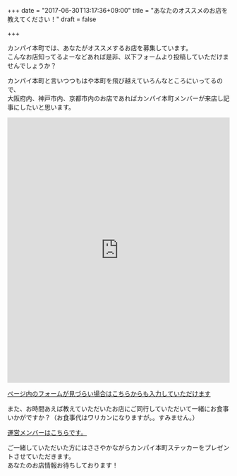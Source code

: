 +++
date = "2017-06-30T13:17:36+09:00"
title = "あなたのオススメのお店を教えてください！"
draft = false

+++

<!--more-->

カンパイ本町では、あなたがオススメするお店を募集しています。  
こんなお店知ってるよーなどあれば是非、以下フォームより投稿していただけませんでしょうか？

カンパイ本町と言いつつもはや本町を飛び越えていろんなところにいってるので、  
大阪府内、神戸市内、京都市内のお店であればカンパイ本町メンバーが来店し記事にしたいと思います。

<iframe src="https://docs.google.com/forms/d/e/1FAIpQLSdgQPGQoLho89dxTAZqQrgHUA_OfSH-05BBkRdjtojetm-doA/viewform?embedded=true" width="100%" height="600" frameborder="0" marginheight="0" marginwidth="0">読み込んでいます...</iframe>

[ページ内のフォームが見づらい場合はこちらからも入力していただけます](https://goo.gl/forms/u7CHgrgJpXDPD05X2)

また、お時間あえば教えていただいたお店にご同行していただいて一緒にお食事いかがですか？（お食事代はワリカンになりますが。。すみません。）

[運営メンバーはこちらです。](/about/)

ご一緒していただいた方にはささやかながらカンパイ本町ステッカーをプレゼントさせていただきます。  
あなたのお店情報お待ちしております！
